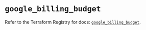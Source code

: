 # `google_billing_budget`

Refer to the Terraform Registry for docs: [`google_billing_budget`](https://registry.terraform.io/providers/hashicorp/google-beta/6.40.0/docs/resources/google_billing_budget).
